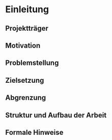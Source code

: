 # Einleitung
## Projektträger
## Motivation
## Problemstellung
## Zielsetzung
## Abgrenzung
## Struktur und Aufbau der Arbeit
## Formale Hinweise

